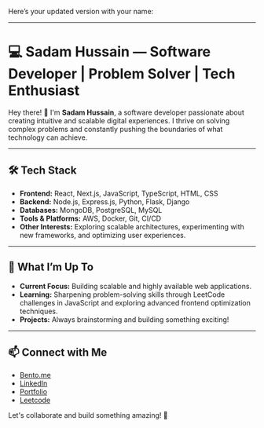 Here’s your updated version with your name:  

---

# 💻 Sadam Hussain — Software Developer | Problem Solver | Tech Enthusiast  

Hey there! 👋 I'm **Sadam Hussain**, a software developer passionate about creating intuitive and scalable digital experiences. I thrive on solving complex problems and constantly pushing the boundaries of what technology can achieve.  

---

## 🛠️ Tech Stack  
- **Frontend:** React, Next.js, JavaScript, TypeScript, HTML, CSS  
- **Backend:** Node.js, Express.js, Python, Flask, Django  
- **Databases:** MongoDB, PostgreSQL, MySQL  
- **Tools & Platforms:** AWS, Docker, Git, CI/CD  
- **Other Interests:** Exploring scalable architectures, experimenting with new frameworks, and optimizing user experiences.  

---

## 🚀 What I’m Up To  
- **Current Focus:** Building scalable and highly available web applications.  
- **Learning:** Sharpening problem-solving skills through LeetCode challenges in JavaScript and exploring advanced frontend optimization techniques.  
- **Projects:** Always brainstorming and building something exciting!  

---

## 📫 Connect with Me  
- [Bento.me](https://bento.me/sadcodes)  
- [LinkedIn](https://linkedin.com/in/sadam-hussain)  
- [Portfolio](https://sad.codes)  
- [Leetcode](https://leetcode.com/u/sadam-hussain/)  

Let's collaborate and build something amazing! 🚀
